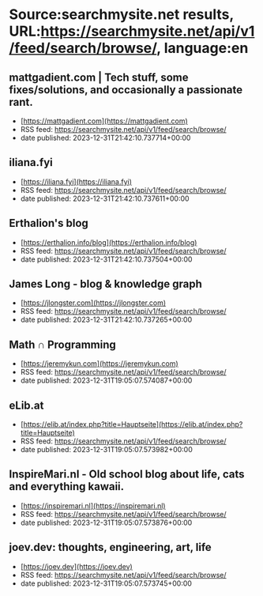 # Source:searchmysite.net results, URL:https://searchmysite.net/api/v1/feed/search/browse/, language:en

## mattgadient.com | Tech stuff, some fixes/solutions, and occasionally a passionate rant.
 - [https://mattgadient.com](https://mattgadient.com)
 - RSS feed: https://searchmysite.net/api/v1/feed/search/browse/
 - date published: 2023-12-31T21:42:10.737714+00:00



## iliana.fyi
 - [https://iliana.fyi](https://iliana.fyi)
 - RSS feed: https://searchmysite.net/api/v1/feed/search/browse/
 - date published: 2023-12-31T21:42:10.737611+00:00



## Erthalion's blog
 - [https://erthalion.info/blog](https://erthalion.info/blog)
 - RSS feed: https://searchmysite.net/api/v1/feed/search/browse/
 - date published: 2023-12-31T21:42:10.737504+00:00



## James Long - blog & knowledge graph
 - [https://jlongster.com](https://jlongster.com)
 - RSS feed: https://searchmysite.net/api/v1/feed/search/browse/
 - date published: 2023-12-31T21:42:10.737265+00:00



## Math ∩ Programming
 - [https://jeremykun.com](https://jeremykun.com)
 - RSS feed: https://searchmysite.net/api/v1/feed/search/browse/
 - date published: 2023-12-31T19:05:07.574087+00:00



## eLib.at
 - [https://elib.at/index.php?title=Hauptseite](https://elib.at/index.php?title=Hauptseite)
 - RSS feed: https://searchmysite.net/api/v1/feed/search/browse/
 - date published: 2023-12-31T19:05:07.573982+00:00



## InspireMari.nl - Old school blog about life, cats and everything kawaii.
 - [https://inspiremari.nl](https://inspiremari.nl)
 - RSS feed: https://searchmysite.net/api/v1/feed/search/browse/
 - date published: 2023-12-31T19:05:07.573876+00:00



## joev.dev: thoughts, engineering, art, life
 - [https://joev.dev](https://joev.dev)
 - RSS feed: https://searchmysite.net/api/v1/feed/search/browse/
 - date published: 2023-12-31T19:05:07.573745+00:00



